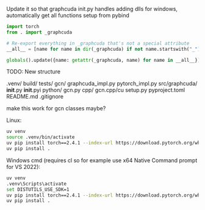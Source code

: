 Update it so that graphcuda init.py handles adding dlls for windows, automatically get all functions setup from pybind

```python
import torch
from . import _graphcuda

# Re-export everything in _graphcuda that's not a special attribute
__all__ = [name for name in dir(_graphcuda) if not name.startswith("_")]

globals().update({name: getattr(_graphcuda, name) for name in __all__})
```

TODO: New structure

.venv/
build/
tests/
    gcn/
        graphcuda_impl.py
        pytorch_impl.py
src/graphcuda/
    __init__.py
    __init__.pyi
    python/
        gcn.py
    cpp/
        gcn.cpp/cu
setup.py
pyproject.toml
README.md
.gitignore


make this work for gcn classes maybe?

Linux:
```bash
uv venv
source .venv/bin/activate
uv pip install torch==2.4.1 --index-url https://download.pytorch.org/whl/cu124
uv pip install .
```

Windows cmd (requires cl so for example use x64 Native Command prompt for VS 2022):
```bash
uv venv
.venv\Scripts\activate
set DISTUTILS_USE_SDK=1
uv pip install torch==2.4.1 --index-url https://download.pytorch.org/whl/cu124
uv pip install .
```
